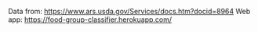 Data from: https://www.ars.usda.gov/Services/docs.htm?docid=8964
Web app: https://food-group-classifier.herokuapp.com/